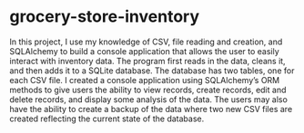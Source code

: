 # grocery-store-inventory
In this project, I use my knowledge of CSV, file reading and creation, and SQLAlchemy to build a console application that allows the user to easily interact with inventory data. The program first reads in the data, cleans it, and then adds it to a SQLite database. The database has two tables, one for each CSV file. I created a console application using SQLAlchemy’s ORM methods to give users the ability to view records, create records, edit and delete records, and display some analysis of the data. The users may also have the ability to create a backup of the data where two new CSV files are created reflecting the current state of the database.
 
